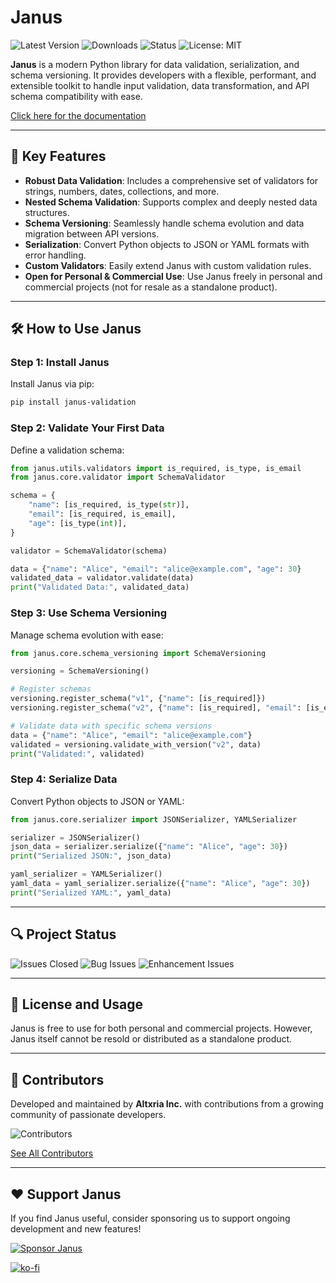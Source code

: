 
# Janus

![Latest Version](https://img.shields.io/pypi/v/janus-validation)
![Downloads](https://img.shields.io/pypi/dm/janus-validation)
![Status](https://img.shields.io/badge/status-alpha-orange)
![License: MIT](https://img.shields.io/badge/License-MIT-lightgrey.svg)

**Janus** is a modern Python library for data validation, serialization, and schema versioning. It provides developers with a flexible, performant, and extensible toolkit to handle input validation, data transformation, and API schema compatibility with ease.

[Click here for the documentation](https://github.com/altxriainc/janus/wiki)

---

## 🚀 Key Features

- **Robust Data Validation**: Includes a comprehensive set of validators for strings, numbers, dates, collections, and more.
- **Nested Schema Validation**: Supports complex and deeply nested data structures.
- **Schema Versioning**: Seamlessly handle schema evolution and data migration between API versions.
- **Serialization**: Convert Python objects to JSON or YAML formats with error handling.
- **Custom Validators**: Easily extend Janus with custom validation rules.
- **Open for Personal & Commercial Use**: Use Janus freely in personal and commercial projects (not for resale as a standalone product).

---

## 🛠️ How to Use Janus

### Step 1: Install Janus

Install Janus via pip:

```bash
pip install janus-validation
```

### Step 2: Validate Your First Data

Define a validation schema:

```python
from janus.utils.validators import is_required, is_type, is_email
from janus.core.validator import SchemaValidator

schema = {
    "name": [is_required, is_type(str)],
    "email": [is_required, is_email],
    "age": [is_type(int)],
}

validator = SchemaValidator(schema)

data = {"name": "Alice", "email": "alice@example.com", "age": 30}
validated_data = validator.validate(data)
print("Validated Data:", validated_data)
```

### Step 3: Use Schema Versioning

Manage schema evolution with ease:

```python
from janus.core.schema_versioning import SchemaVersioning

versioning = SchemaVersioning()

# Register schemas
versioning.register_schema("v1", {"name": [is_required]})
versioning.register_schema("v2", {"name": [is_required], "email": [is_email]})

# Validate data with specific schema versions
data = {"name": "Alice", "email": "alice@example.com"}
validated = versioning.validate_with_version("v2", data)
print("Validated:", validated)
```

### Step 4: Serialize Data

Convert Python objects to JSON or YAML:

```python
from janus.core.serializer import JSONSerializer, YAMLSerializer

serializer = JSONSerializer()
json_data = serializer.serialize({"name": "Alice", "age": 30})
print("Serialized JSON:", json_data)

yaml_serializer = YAMLSerializer()
yaml_data = yaml_serializer.serialize({"name": "Alice", "age": 30})
print("Serialized YAML:", yaml_data)
```

---

## 🔍 Project Status

![Issues Closed](https://img.shields.io/github/issues-closed/altxriainc/janus)
![Bug Issues](https://img.shields.io/github/issues/altxriainc/janus/bug)
![Enhancement Issues](https://img.shields.io/github/issues/altxriainc/janus/enhancement)

---

## 📜 License and Usage

Janus is free to use for both personal and commercial projects. However, Janus itself cannot be resold or distributed as a standalone product.

---

## 🤝 Contributors

Developed and maintained by **Altxria Inc.** with contributions from a growing community of passionate developers.

![Contributors](https://contrib.rocks/image?repo=altxriainc/janus)

[See All Contributors](https://github.com/altxriainc/janus/graphs/contributors)

---

## ❤️ Support Janus

If you find Janus useful, consider sponsoring us to support ongoing development and new features!

[![Sponsor Janus](https://img.shields.io/badge/Sponsor-Janus-blue?logo=github-sponsors)](https://github.com/sponsors/altxriainc)

[![ko-fi](https://ko-fi.com/img/githubbutton_sm.svg)](https://ko-fi.com/N4N516SMZ6)
